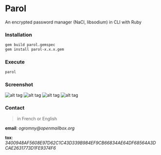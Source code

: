 # Parol
An encrypted password manager (NaCl, libsodium) in CLI with Ruby

### Installation

```sh
gem build parol.gemspec
gem install parol-x.x.x.gem
```

### Execute
```sh
parol
```

### Screenshot
![alt tag](https://raw.githubusercontent.com/Ogromny/parol/tree/pepel/ressource/1.png)
![alt tag](https://raw.githubusercontent.com/Ogromny/parol/tree/pepel/ressource/2.png)
![alt tag](https://raw.githubusercontent.com/Ogromny/parol/tree/pepel/ressource/3.png)
![alt tag](https://raw.githubusercontent.com/Ogromny/parol/tree/pepel/ressource/4.png)

### Contact
> in French or English

**email**: _ogromny@openmailbox.org_

**tox**: _3400948AF5608E97D62C1C43D339B984EF9CB66834AE64DF68564A3DCAE2631773D1FE9374F6_